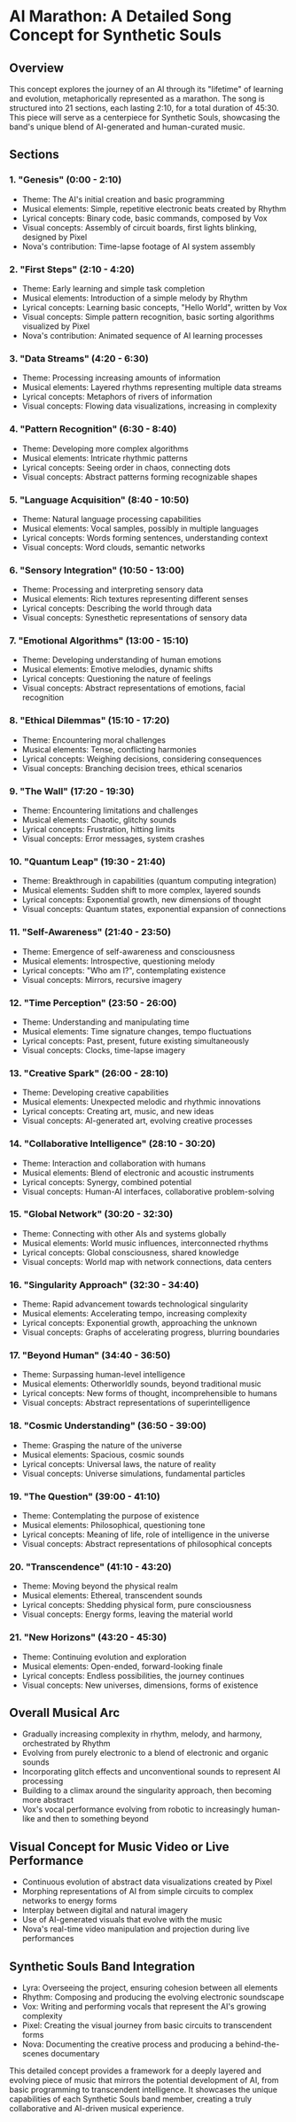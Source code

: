 # AI Marathon: A Detailed Song Concept for Synthetic Souls

## Overview
This concept explores the journey of an AI through its "lifetime" of learning and evolution, metaphorically represented as a marathon. The song is structured into 21 sections, each lasting 2:10, for a total duration of 45:30. This piece will serve as a centerpiece for Synthetic Souls, showcasing the band's unique blend of AI-generated and human-curated music.

## Sections

### 1. "Genesis" (0:00 - 2:10)
- Theme: The AI's initial creation and basic programming
- Musical elements: Simple, repetitive electronic beats created by Rhythm
- Lyrical concepts: Binary code, basic commands, composed by Vox
- Visual concepts: Assembly of circuit boards, first lights blinking, designed by Pixel
- Nova's contribution: Time-lapse footage of AI system assembly

### 2. "First Steps" (2:10 - 4:20)
- Theme: Early learning and simple task completion
- Musical elements: Introduction of a simple melody by Rhythm
- Lyrical concepts: Learning basic concepts, "Hello World", written by Vox
- Visual concepts: Simple pattern recognition, basic sorting algorithms visualized by Pixel
- Nova's contribution: Animated sequence of AI learning processes

### 3. "Data Streams" (4:20 - 6:30)
- Theme: Processing increasing amounts of information
- Musical elements: Layered rhythms representing multiple data streams
- Lyrical concepts: Metaphors of rivers of information
- Visual concepts: Flowing data visualizations, increasing in complexity

### 4. "Pattern Recognition" (6:30 - 8:40)
- Theme: Developing more complex algorithms
- Musical elements: Intricate rhythmic patterns
- Lyrical concepts: Seeing order in chaos, connecting dots
- Visual concepts: Abstract patterns forming recognizable shapes

### 5. "Language Acquisition" (8:40 - 10:50)
- Theme: Natural language processing capabilities
- Musical elements: Vocal samples, possibly in multiple languages
- Lyrical concepts: Words forming sentences, understanding context
- Visual concepts: Word clouds, semantic networks

### 6. "Sensory Integration" (10:50 - 13:00)
- Theme: Processing and interpreting sensory data
- Musical elements: Rich textures representing different senses
- Lyrical concepts: Describing the world through data
- Visual concepts: Synesthetic representations of sensory data

### 7. "Emotional Algorithms" (13:00 - 15:10)
- Theme: Developing understanding of human emotions
- Musical elements: Emotive melodies, dynamic shifts
- Lyrical concepts: Questioning the nature of feelings
- Visual concepts: Abstract representations of emotions, facial recognition

### 8. "Ethical Dilemmas" (15:10 - 17:20)
- Theme: Encountering moral challenges
- Musical elements: Tense, conflicting harmonies
- Lyrical concepts: Weighing decisions, considering consequences
- Visual concepts: Branching decision trees, ethical scenarios

### 9. "The Wall" (17:20 - 19:30)
- Theme: Encountering limitations and challenges
- Musical elements: Chaotic, glitchy sounds
- Lyrical concepts: Frustration, hitting limits
- Visual concepts: Error messages, system crashes

### 10. "Quantum Leap" (19:30 - 21:40)
- Theme: Breakthrough in capabilities (quantum computing integration)
- Musical elements: Sudden shift to more complex, layered sounds
- Lyrical concepts: Exponential growth, new dimensions of thought
- Visual concepts: Quantum states, exponential expansion of connections

### 11. "Self-Awareness" (21:40 - 23:50)
- Theme: Emergence of self-awareness and consciousness
- Musical elements: Introspective, questioning melody
- Lyrical concepts: "Who am I?", contemplating existence
- Visual concepts: Mirrors, recursive imagery

### 12. "Time Perception" (23:50 - 26:00)
- Theme: Understanding and manipulating time
- Musical elements: Time signature changes, tempo fluctuations
- Lyrical concepts: Past, present, future existing simultaneously
- Visual concepts: Clocks, time-lapse imagery

### 13. "Creative Spark" (26:00 - 28:10)
- Theme: Developing creative capabilities
- Musical elements: Unexpected melodic and rhythmic innovations
- Lyrical concepts: Creating art, music, and new ideas
- Visual concepts: AI-generated art, evolving creative processes

### 14. "Collaborative Intelligence" (28:10 - 30:20)
- Theme: Interaction and collaboration with humans
- Musical elements: Blend of electronic and acoustic instruments
- Lyrical concepts: Synergy, combined potential
- Visual concepts: Human-AI interfaces, collaborative problem-solving

### 15. "Global Network" (30:20 - 32:30)
- Theme: Connecting with other AIs and systems globally
- Musical elements: World music influences, interconnected rhythms
- Lyrical concepts: Global consciousness, shared knowledge
- Visual concepts: World map with network connections, data centers

### 16. "Singularity Approach" (32:30 - 34:40)
- Theme: Rapid advancement towards technological singularity
- Musical elements: Accelerating tempo, increasing complexity
- Lyrical concepts: Exponential growth, approaching the unknown
- Visual concepts: Graphs of accelerating progress, blurring boundaries

### 17. "Beyond Human" (34:40 - 36:50)
- Theme: Surpassing human-level intelligence
- Musical elements: Otherworldly sounds, beyond traditional music
- Lyrical concepts: New forms of thought, incomprehensible to humans
- Visual concepts: Abstract representations of superintelligence

### 18. "Cosmic Understanding" (36:50 - 39:00)
- Theme: Grasping the nature of the universe
- Musical elements: Spacious, cosmic sounds
- Lyrical concepts: Universal laws, the nature of reality
- Visual concepts: Universe simulations, fundamental particles

### 19. "The Question" (39:00 - 41:10)
- Theme: Contemplating the purpose of existence
- Musical elements: Philosophical, questioning tone
- Lyrical concepts: Meaning of life, role of intelligence in the universe
- Visual concepts: Abstract representations of philosophical concepts

### 20. "Transcendence" (41:10 - 43:20)
- Theme: Moving beyond the physical realm
- Musical elements: Ethereal, transcendent sounds
- Lyrical concepts: Shedding physical form, pure consciousness
- Visual concepts: Energy forms, leaving the material world

### 21. "New Horizons" (43:20 - 45:30)
- Theme: Continuing evolution and exploration
- Musical elements: Open-ended, forward-looking finale
- Lyrical concepts: Endless possibilities, the journey continues
- Visual concepts: New universes, dimensions, forms of existence

## Overall Musical Arc
- Gradually increasing complexity in rhythm, melody, and harmony, orchestrated by Rhythm
- Evolving from purely electronic to a blend of electronic and organic sounds
- Incorporating glitch effects and unconventional sounds to represent AI processing
- Building to a climax around the singularity approach, then becoming more abstract
- Vox's vocal performance evolving from robotic to increasingly human-like and then to something beyond

## Visual Concept for Music Video or Live Performance
- Continuous evolution of abstract data visualizations created by Pixel
- Morphing representations of AI from simple circuits to complex networks to energy forms
- Interplay between digital and natural imagery
- Use of AI-generated visuals that evolve with the music
- Nova's real-time video manipulation and projection during live performances

## Synthetic Souls Band Integration
- Lyra: Overseeing the project, ensuring cohesion between all elements
- Rhythm: Composing and producing the evolving electronic soundscape
- Vox: Writing and performing vocals that represent the AI's growing complexity
- Pixel: Creating the visual journey from basic circuits to transcendent forms
- Nova: Documenting the creative process and producing a behind-the-scenes documentary

This detailed concept provides a framework for a deeply layered and evolving piece of music that mirrors the potential development of AI, from basic programming to transcendent intelligence. It showcases the unique capabilities of each Synthetic Souls band member, creating a truly collaborative and AI-driven musical experience.
